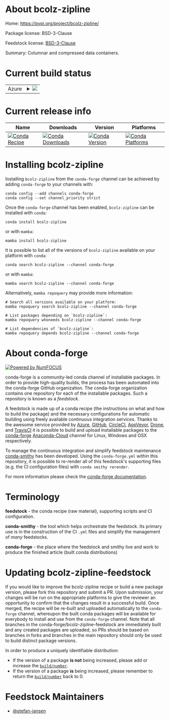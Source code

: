 About bcolz-zipline
===================

Home: https://pypi.org/project/bcolz-zipline/

Package license: BSD-3-Clause

Feedstock license: [BSD-3-Clause](https://github.com/conda-forge/bcolz-zipline-feedstock/blob/main/LICENSE.txt)

Summary: Columnar and compressed data containers.

Current build status
====================


<table>
    
  <tr>
    <td>Azure</td>
    <td>
      <details>
        <summary>
          <a href="https://dev.azure.com/conda-forge/feedstock-builds/_build/latest?definitionId=18559&branchName=main">
            <img src="https://dev.azure.com/conda-forge/feedstock-builds/_apis/build/status/bcolz-zipline-feedstock?branchName=main">
          </a>
        </summary>
        <table>
          <thead><tr><th>Variant</th><th>Status</th></tr></thead>
          <tbody><tr>
              <td>linux_64_numpy1.20python3.8.____cpython</td>
              <td>
                <a href="https://dev.azure.com/conda-forge/feedstock-builds/_build/latest?definitionId=18559&branchName=main">
                  <img src="https://dev.azure.com/conda-forge/feedstock-builds/_apis/build/status/bcolz-zipline-feedstock?branchName=main&jobName=linux&configuration=linux%20linux_64_numpy1.20python3.8.____cpython" alt="variant">
                </a>
              </td>
            </tr><tr>
              <td>linux_64_numpy1.20python3.9.____cpython</td>
              <td>
                <a href="https://dev.azure.com/conda-forge/feedstock-builds/_build/latest?definitionId=18559&branchName=main">
                  <img src="https://dev.azure.com/conda-forge/feedstock-builds/_apis/build/status/bcolz-zipline-feedstock?branchName=main&jobName=linux&configuration=linux%20linux_64_numpy1.20python3.9.____cpython" alt="variant">
                </a>
              </td>
            </tr><tr>
              <td>linux_64_numpy1.21python3.10.____cpython</td>
              <td>
                <a href="https://dev.azure.com/conda-forge/feedstock-builds/_build/latest?definitionId=18559&branchName=main">
                  <img src="https://dev.azure.com/conda-forge/feedstock-builds/_apis/build/status/bcolz-zipline-feedstock?branchName=main&jobName=linux&configuration=linux%20linux_64_numpy1.21python3.10.____cpython" alt="variant">
                </a>
              </td>
            </tr><tr>
              <td>osx_64_numpy1.20python3.8.____cpython</td>
              <td>
                <a href="https://dev.azure.com/conda-forge/feedstock-builds/_build/latest?definitionId=18559&branchName=main">
                  <img src="https://dev.azure.com/conda-forge/feedstock-builds/_apis/build/status/bcolz-zipline-feedstock?branchName=main&jobName=osx&configuration=osx%20osx_64_numpy1.20python3.8.____cpython" alt="variant">
                </a>
              </td>
            </tr><tr>
              <td>osx_64_numpy1.20python3.9.____cpython</td>
              <td>
                <a href="https://dev.azure.com/conda-forge/feedstock-builds/_build/latest?definitionId=18559&branchName=main">
                  <img src="https://dev.azure.com/conda-forge/feedstock-builds/_apis/build/status/bcolz-zipline-feedstock?branchName=main&jobName=osx&configuration=osx%20osx_64_numpy1.20python3.9.____cpython" alt="variant">
                </a>
              </td>
            </tr><tr>
              <td>osx_64_numpy1.21python3.10.____cpython</td>
              <td>
                <a href="https://dev.azure.com/conda-forge/feedstock-builds/_build/latest?definitionId=18559&branchName=main">
                  <img src="https://dev.azure.com/conda-forge/feedstock-builds/_apis/build/status/bcolz-zipline-feedstock?branchName=main&jobName=osx&configuration=osx%20osx_64_numpy1.21python3.10.____cpython" alt="variant">
                </a>
              </td>
            </tr><tr>
              <td>win_64_numpy1.20python3.8.____cpython</td>
              <td>
                <a href="https://dev.azure.com/conda-forge/feedstock-builds/_build/latest?definitionId=18559&branchName=main">
                  <img src="https://dev.azure.com/conda-forge/feedstock-builds/_apis/build/status/bcolz-zipline-feedstock?branchName=main&jobName=win&configuration=win%20win_64_numpy1.20python3.8.____cpython" alt="variant">
                </a>
              </td>
            </tr><tr>
              <td>win_64_numpy1.20python3.9.____cpython</td>
              <td>
                <a href="https://dev.azure.com/conda-forge/feedstock-builds/_build/latest?definitionId=18559&branchName=main">
                  <img src="https://dev.azure.com/conda-forge/feedstock-builds/_apis/build/status/bcolz-zipline-feedstock?branchName=main&jobName=win&configuration=win%20win_64_numpy1.20python3.9.____cpython" alt="variant">
                </a>
              </td>
            </tr><tr>
              <td>win_64_numpy1.21python3.10.____cpython</td>
              <td>
                <a href="https://dev.azure.com/conda-forge/feedstock-builds/_build/latest?definitionId=18559&branchName=main">
                  <img src="https://dev.azure.com/conda-forge/feedstock-builds/_apis/build/status/bcolz-zipline-feedstock?branchName=main&jobName=win&configuration=win%20win_64_numpy1.21python3.10.____cpython" alt="variant">
                </a>
              </td>
            </tr>
          </tbody>
        </table>
      </details>
    </td>
  </tr>
</table>

Current release info
====================

| Name | Downloads | Version | Platforms |
| --- | --- | --- | --- |
| [![Conda Recipe](https://img.shields.io/badge/recipe-bcolz--zipline-green.svg)](https://anaconda.org/conda-forge/bcolz-zipline) | [![Conda Downloads](https://img.shields.io/conda/dn/conda-forge/bcolz-zipline.svg)](https://anaconda.org/conda-forge/bcolz-zipline) | [![Conda Version](https://img.shields.io/conda/vn/conda-forge/bcolz-zipline.svg)](https://anaconda.org/conda-forge/bcolz-zipline) | [![Conda Platforms](https://img.shields.io/conda/pn/conda-forge/bcolz-zipline.svg)](https://anaconda.org/conda-forge/bcolz-zipline) |

Installing bcolz-zipline
========================

Installing `bcolz-zipline` from the `conda-forge` channel can be achieved by adding `conda-forge` to your channels with:

```
conda config --add channels conda-forge
conda config --set channel_priority strict
```

Once the `conda-forge` channel has been enabled, `bcolz-zipline` can be installed with `conda`:

```
conda install bcolz-zipline
```

or with `mamba`:

```
mamba install bcolz-zipline
```

It is possible to list all of the versions of `bcolz-zipline` available on your platform with `conda`:

```
conda search bcolz-zipline --channel conda-forge
```

or with `mamba`:

```
mamba search bcolz-zipline --channel conda-forge
```

Alternatively, `mamba repoquery` may provide more information:

```
# Search all versions available on your platform:
mamba repoquery search bcolz-zipline --channel conda-forge

# List packages depending on `bcolz-zipline`:
mamba repoquery whoneeds bcolz-zipline --channel conda-forge

# List dependencies of `bcolz-zipline`:
mamba repoquery depends bcolz-zipline --channel conda-forge
```


About conda-forge
=================

[![Powered by
NumFOCUS](https://img.shields.io/badge/powered%20by-NumFOCUS-orange.svg?style=flat&colorA=E1523D&colorB=007D8A)](https://numfocus.org)

conda-forge is a community-led conda channel of installable packages.
In order to provide high-quality builds, the process has been automated into the
conda-forge GitHub organization. The conda-forge organization contains one repository
for each of the installable packages. Such a repository is known as a *feedstock*.

A feedstock is made up of a conda recipe (the instructions on what and how to build
the package) and the necessary configurations for automatic building using freely
available continuous integration services. Thanks to the awesome service provided by
[Azure](https://azure.microsoft.com/en-us/services/devops/), [GitHub](https://github.com/),
[CircleCI](https://circleci.com/), [AppVeyor](https://www.appveyor.com/),
[Drone](https://cloud.drone.io/welcome), and [TravisCI](https://travis-ci.com/)
it is possible to build and upload installable packages to the
[conda-forge](https://anaconda.org/conda-forge) [Anaconda-Cloud](https://anaconda.org/)
channel for Linux, Windows and OSX respectively.

To manage the continuous integration and simplify feedstock maintenance
[conda-smithy](https://github.com/conda-forge/conda-smithy) has been developed.
Using the ``conda-forge.yml`` within this repository, it is possible to re-render all of
this feedstock's supporting files (e.g. the CI configuration files) with ``conda smithy rerender``.

For more information please check the [conda-forge documentation](https://conda-forge.org/docs/).

Terminology
===========

**feedstock** - the conda recipe (raw material), supporting scripts and CI configuration.

**conda-smithy** - the tool which helps orchestrate the feedstock.
                   Its primary use is in the construction of the CI ``.yml`` files
                   and simplify the management of *many* feedstocks.

**conda-forge** - the place where the feedstock and smithy live and work to
                  produce the finished article (built conda distributions)


Updating bcolz-zipline-feedstock
================================

If you would like to improve the bcolz-zipline recipe or build a new
package version, please fork this repository and submit a PR. Upon submission,
your changes will be run on the appropriate platforms to give the reviewer an
opportunity to confirm that the changes result in a successful build. Once
merged, the recipe will be re-built and uploaded automatically to the
`conda-forge` channel, whereupon the built conda packages will be available for
everybody to install and use from the `conda-forge` channel.
Note that all branches in the conda-forge/bcolz-zipline-feedstock are
immediately built and any created packages are uploaded, so PRs should be based
on branches in forks and branches in the main repository should only be used to
build distinct package versions.

In order to produce a uniquely identifiable distribution:
 * If the version of a package **is not** being increased, please add or increase
   the [``build/number``](https://docs.conda.io/projects/conda-build/en/latest/resources/define-metadata.html#build-number-and-string).
 * If the version of a package **is** being increased, please remember to return
   the [``build/number``](https://docs.conda.io/projects/conda-build/en/latest/resources/define-metadata.html#build-number-and-string)
   back to 0.

Feedstock Maintainers
=====================

* [@stefan-jansen](https://github.com/stefan-jansen/)

